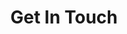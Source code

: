 ---
title: Get In Touch
description: "Briefly explain why you desire to develop or improve your leadership skills."
body_class: contact
icon: envelope
simple_form:
      token: "your token goes here" 
      template_file: "simple_form"
      redirect_to: /thankyou     
---
